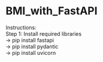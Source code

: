 # BMI_with_FastAPI

Instructions:  
Step 1: Install required libraries  
-> pip install fastapi  
-> pip install pydantic  
-> pip install uvicorn  
